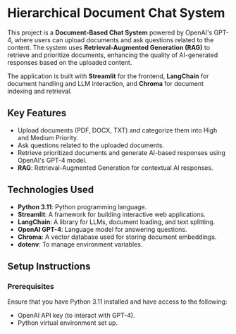 # Hierarchical Document Chat System

This project is a **Document-Based Chat System** powered by OpenAI's GPT-4, where users can upload documents and ask questions related to the content. The system uses **Retrieval-Augmented Generation (RAG)** to retrieve and prioritize documents, enhancing the quality of AI-generated responses based on the uploaded content.

The application is built with **Streamlit** for the frontend, **LangChain** for document handling and LLM interaction, and **Chroma** for document indexing and retrieval.

## Key Features
- Upload documents (PDF, DOCX, TXT) and categorize them into High and Medium Priority.
- Ask questions related to the uploaded documents.
- Retrieve prioritized documents and generate AI-based responses using OpenAI's GPT-4 model.
- **RAG**: Retrieval-Augmented Generation for contextual AI responses.

## Technologies Used
- **Python 3.11**: Python programming language.
- **Streamlit**: A framework for building interactive web applications.
- **LangChain**: A library for LLMs, document loading, and text splitting.
- **OpenAI GPT-4**: Language model for answering questions.
- **Chroma**: A vector database used for storing document embeddings.
- **dotenv**: To manage environment variables.

## Setup Instructions

### Prerequisites
Ensure that you have Python 3.11 installed and have access to the following:
- OpenAI API key (to interact with GPT-4).
- Python virtual environment set up.

